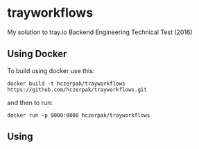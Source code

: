 # trayworkflows
My solution to tray.io Backend Engineering Technical Test (2016)

## Using Docker
To build using docker use this:
```
docker build -t hczerpak/trayworkflows https://github.com/hczerpak/trayworkflows.git
```
and then to run:
```
docker run -p 9000:9000 hczerpak/trayworkflows
```

## Using 

